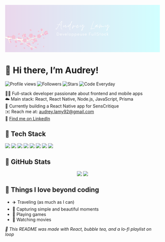 ![http://url/to/img.png](https://github.com/audreylamy/audreylamy/blob/main/banner_audrey.png)

# 🌸 Hi there, I’m Audrey!

![Profile views](https://komarev.com/ghpvc/?username=audreylamy&color=FEC8D8&style=flat)
![Followers](https://img.shields.io/github/followers/audreylamy?label=Followers&style=flat&color=FEC8D8)
![Stars](https://img.shields.io/github/stars/audreylamy?label=Stars&style=flat&color=FEC8D8)
![Code Everyday](https://img.shields.io/badge/Codes%20Everyday-%E2%9C%A8-FEC8D8?style=flat&logo=github)

👩‍💻 Full-stack developer passionate about frontend and mobile apps  
☁️ Main stack: React, React Native, Node.js, JavaScript, Prisma  
📱 Currently building a React Native app for SensCritique  
✉️ Reach me at: audrey.lamy92@gmail.com  
🧋 [Find me on LinkedIn](https://linkedin.com/in/audrey-lamy)

## 🦋 Tech Stack

<p>
  <img src="https://img.shields.io/badge/HTML5-FAF1F1?style=flat&logo=html5&logoColor=E44D26" />
  <img src="https://img.shields.io/badge/CSS3-F3F7FC?style=flat&logo=css3&logoColor=1572B6" />
  <img src="https://img.shields.io/badge/JavaScript-FFF8E7?style=flat&logo=javascript&logoColor=F7DF1E" />
  <img src="https://img.shields.io/badge/TypeScript-F5F8FF?style=flat&logo=typescript&logoColor=3178C6" />
  <img src="https://img.shields.io/badge/React-F0FBFC?style=flat&logo=react&logoColor=61DAFB" />
  <img src="https://img.shields.io/badge/React%20Native-F4FAFB?style=flat&logo=react&logoColor=61DAFB" />
  <img src="https://img.shields.io/badge/Node.js-EEF9F2?style=flat&logo=nodedotjs&logoColor=3C873A" />
  <img src="https://img.shields.io/badge/Prisma-F8F3FF?style=flat&logo=prisma&logoColor=2D3748" />
</p>

## 🌈 GitHub Stats

<p align="center">
  <img src="https://github-readme-stats.vercel.app/api?username=audreylamy&show_icons=true&bg_color=F7EAFB&icon_color=C37BA4&hide_border=true&text_color=8E6E95&title_color=F293C5&border_radius=20" width="48%" />
  <img src="https://github-readme-stats.vercel.app/api/top-langs/?username=audreylamy&layout=compact&hide_progress=false&bg_color=F7EAFB&icon_color=C37BA4&text_color=8E6E95&title_color=F293C5&hide_border=true&border_radius=20" width="48%" />
</p>

## 🍭 Things I love beyond coding

- ✈️ Traveling (as much as I can)
- 📸 Capturing simple and beautiful moments
- 👾 Playing games
- 🍿 Watching movies

_💫 This README was made with React, bubble tea, and a lo-fi playlist on loop_ 
